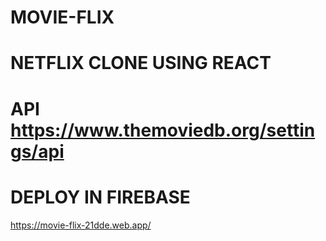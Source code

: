 # MOVIE-FLIX

# NETFLIX CLONE USING REACT
# API https://www.themoviedb.org/settings/api
# DEPLOY IN FIREBASE
https://movie-flix-21dde.web.app/
